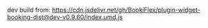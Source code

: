 dev build from: https://cdn.jsdelivr.net/gh/BookiFlex/plugin-widget-booking-dist@dev-v0.9.60/index.umd.js
